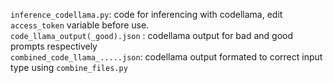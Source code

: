 `inference_codellama.py`: code for inferencing with codellama, edit `access_token` variable before use. \
`code_llama_output(_good).json` : codellama output for bad and good prompts respectively \
`combined_code_llama_.....json`: codellama output formated to correct input type using `combine_files.py`
